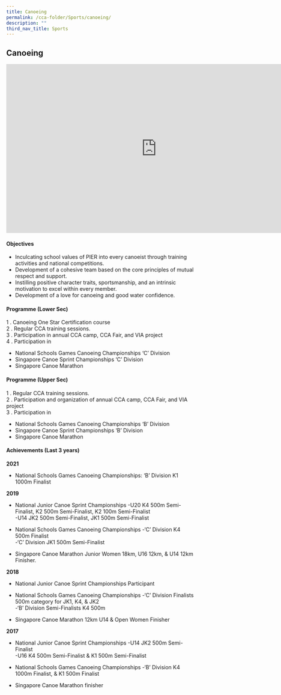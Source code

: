 ```yaml
---
title: Canoeing
permalink: /cca-folder/Sports/canoeing/
description: ""
third_nav_title: Sports
---
```

## Canoeing

<iframe allowfullscreen="true" height="450" width="800" frameborder="0" src="https://docs.google.com/presentation/d/e/2PACX-1vQ7wJ5JgxPbASch0EprnaO9t9HPjtsOUBljid-PJXvkzYfzYxDJQsf0nr-KPLvwTw976coQTw0Uj8zP/embed?start=false&amp;loop=false&amp;delayms=3000"></iframe>

#### Objectives

*   Inculcating school values of PIER into every canoeist through training activities and national competitions.
*   Development of a cohesive team based on the core principles of mutual respect and support.
*   Instilling positive character traits, sportsmanship, and an intrinsic motivation to excel within every member.
*   Development of a love for canoeing and good water confidence.

#### Programme (Lower Sec)

1 \.  Canoeing One Star Certification course<br>
2 \.  Regular CCA training sessions.<br>
3 \.  Participation in annual CCA camp, CCA Fair, and VIA project<br>
4 \.  Participation in<br>
* National Schools Games Canoeing Championships ‘C’ Division<br>
* Singapore Canoe Sprint Championships ‘C’ Division<br>
* Singapore Canoe Marathon

#### Programme (Upper Sec)

1 \.  Regular CCA training sessions.<br>
2 \.  Participation and organization of annual CCA camp, CCA Fair, and VIA project<br>
3 \.  Participation in<br>
* National Schools Games Canoeing Championships ‘B’ Division<br>
* Singapore Canoe Sprint Championships ‘B’ Division<br>
* Singapore Canoe Marathon

#### Achievements (Last 3 years)

**2021**  <br>
*   National Schools Games Canoeing Championships: ‘B’ Division K1 1000m Finalist  
    
**2019**<br>
*   National Junior Canoe Sprint Championships
-U20 K4 500m Semi-Finalist, K2 500m Semi-Finalist, K2 100m Semi-Finalist<br>
-U14 JK2 500m Semi-Finalist, JK1 500m Semi-Finalist

*   National Schools Games Canoeing Championships
-‘C’ Division K4 500m Finalist<br>
-‘C’ Division JK1 500m Semi-Finalist

*   Singapore Canoe Marathon Junior Women 18km, U16 12km, &amp; U14 12km Finisher.

**2018**<br>
*   National Junior Canoe Sprint Championships Participant
*   National Schools Games Canoeing Championships
-‘C’ Division Finalists 500m category for JK1, K4, &amp; JK2<br>
-‘B’ Division Semi-Finalists K4 500m

*   Singapore Canoe Marathon 12km U14 &amp; Open Women Finisher

**2017**<br>
*   National Junior Canoe Sprint Championships
-U14 JK2 500m Semi-Finalist<br>
-U16 K4 500m Semi-Finalist &amp; K1 500m Semi-Finalist

*   National Schools Games Canoeing Championships
-‘B’ Division K4 1000m Finalist, &amp; K1 500m Finalist

*   Singapore Canoe Marathon finisher